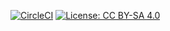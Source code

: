 [![CircleCI](https://circleci.com/gh/gaia-green-tech/evdb.svg?style=svg)](https://circleci.com/gh/gaia-green-tech/evdb)
[![License: CC BY-SA 4.0](https://img.shields.io/badge/License-CC%20BY--SA%204.0-lightgrey.svg)](https://creativecommons.org/licenses/by-sa/4.0/)
